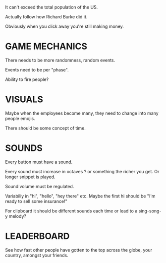 It can't exceed the total population of the US.

Actually follow how Richard Burke did it.

Obviously when you click away you're still making money.

# GAME MECHANICS

There needs to be more randomness, random events.

Events need to be per "phase".

Ability to fire people?

# VISUALS

Maybe when the employees become many, they need to change into many people emojis.

There should be some concept of time.


# SOUNDS

Every button must have a sound.

Every sound must increase in octaves ? or something the richer you get. Or longer snippet is played.

Sound volume must be regulated.

Variabiliy in "hi", "hello", "hey there" etc.
Maybe the first hi should be "I'm ready to sell some insurance!"

For clipboard it should be different sounds each time or lead to a sing-song-y melody?

# LEADERBOARD

See how fast other people have gotten to the top across the globe, your country, amongst your friends.

# 